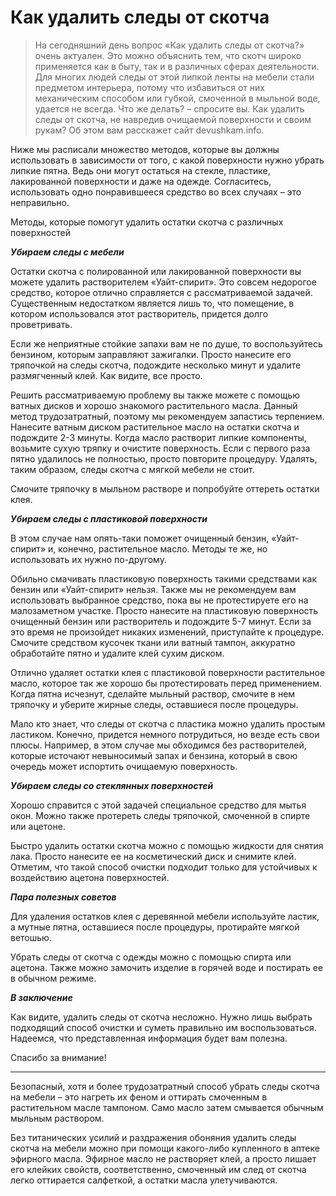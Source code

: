 # Как удалить следы от скотча
> На сегодняшний день вопрос «Как удалить следы от скотча?» очень актуален. Это можно объяснить тем, что скотч широко применяется как в быту, так и в различных сферах деятельности. Для многих людей следы от этой липкой ленты на мебели стали предметом интерьера, потому что избавиться от них механическим способом или губкой, смоченной в мыльной воде, удается не всегда. Что же делать? – спросите вы. Как удалить следы от скотча, не навредив очищаемой поверхности и своим рукам? Об этом вам расскажет сайт devushkam.info.

Ниже мы расписали множество методов, которые вы должны использовать в зависимости от того, с какой поверхности нужно убрать липкие пятна. Ведь они могут остаться на стекле, пластике, лакированной поверхности и даже на одежде. Согласитесь, использовать одно понравившееся средство во всех случаях – это неправильно.

Методы, которые помогут удалить остатки скотча с различных поверхностей

***Убираем следы с мебели***

Остатки скотча с полированной или лакированной поверхности вы можете удалить растворителем «Уайт-спирит». Это совсем недорогое средство, которое отлично справляется с рассматриваемой задачей. Существенным недостатком является лишь то, что помещение, в котором использовался этот растворитель, придется долго проветривать.

Если же неприятные стойкие запахи вам не по душе, то воспользуйтесь бензином, которым заправляют зажигалки. Просто нанесите его тряпочкой на следы скотча, подождите несколько минут и удалите размягченный клей. Как видите, все просто.

Решить рассматриваемую проблему вы также можете с помощью ватных дисков и хорошо знакомого растительного масла. Данный метод трудозатратный, поэтому мы рекомендуем запастись терпением. Нанесите ватным диском растительное масло на остатки скотча и подождите 2-3 минуты. Когда масло растворит липкие компоненты, возьмите сухую тряпку и очистите поверхность. Если с первого раза пятно удалилось не полностью, просто повторите процедуру. Удалять, таким образом, следы скотча с мягкой мебели не стоит.

Смочите тряпочку в мыльном растворе и попробуйте оттереть остатки клея.

***Убираем следы с пластиковой поверхности***

В этом случае нам опять-таки поможет очищенный бензин, «Уайт-спирит» и, конечно, растительное масло. Методы те же, но использовать их нужно по-другому.

Обильно смачивать пластиковую поверхность такими средствами как бензин или «Уайт-спирит» нельзя. Также мы не рекомендуем вам использовать выбранное средство, пока вы не протестируете его на малозаметном участке. Просто нанесите на пластиковую поверхность очищенный бензин или растворитель и подождите 5-7 минут. Если за это время не произойдет никаких изменений, приступайте к процедуре. Смочите средством кусочек ткани или ватный тампон, аккуратно обработайте пятно и удалите клей сухим диском.

Отлично удаляет остатки клея с пластиковой поверхности растительное масло, которое так же хорошо бы протестировать перед применением. Когда пятна исчезнут, сделайте мыльный раствор, смочите в нем тряпочку и уберите жирные следы, оставшиеся после процедуры.

Мало кто знает, что следы от скотча с пластика можно удалить простым ластиком. Конечно, придется немного потрудиться, но везде есть свои плюсы. Например, в этом случае мы обходимся без растворителей, которые источают невыносимый запах и бензина, который в свою очередь может испортить очищаемую поверхность.

***Убираем следы со стеклянных поверхностей***

Хорошо справится с этой задачей специальное средство для мытья окон. Можно также протереть следы тряпочкой, смоченной в спирте или ацетоне.

Быстро удалить остатки скотча можно с помощью жидкости для снятия лака. Просто нанесите ее на косметический диск и снимите клей. Отметим, что такой способ очистки подходит только для устойчивых к воздействию ацетона поверхностей.

***Пара полезных советов***

Для удаления остатков клея с деревянной мебели используйте ластик, а мутные пятна, оставшиеся после процедуры, протирайте мягкой ветошью.

Убрать следы от скотча с одежды можно с помощью спирта или ацетона. Также можно замочить изделие в горячей воде и постирать ее в обычном режиме.

***В заключение***

Как видите, удалить следы от скотча несложно. Нужно лишь выбрать подходящий способ очистки и суметь правильно им воспользоваться. Надеемся, что представленная информация будет вам полезна.

Спасибо за внимание!

----------------------------------------------------------------------------
Безопасный, хотя и более трудозатратный способ убрать следы скотча на мебели – это нагреть их феном и оттирать смоченным в растительном масле тампоном. Само масло затем смывается обычным мыльным раствором.

Без титанических усилий и раздражения обоняния удалить следы скотча на мебели можно при помощи какого-либо купленного в аптеке эфирного масла. Эфирное масло не растворяет клей, а просто лишает его клейких свойств, соответственно, смоченный им след от скотча легко оттирается салфеткой, а остатки масла улетучиваются.
